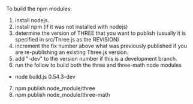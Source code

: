 To build the npm modules:

1. install nodejs.
2. install npm (if it was not installed with nodejs)
3. determine the version of THREE that you want to publish (usually it is specified in src/Three.js as the REVISION)
4. increment the fix number above what was previously published if you are re-publishing an existing Three.js version.
5. add "-dev" to the version number if this is a development branch.
6. run the follow to build both the three and three-math node modules
 * node build.js 0.54.3-dev
7. npm publish node_module/three
8. npm publish node_module/three-math

